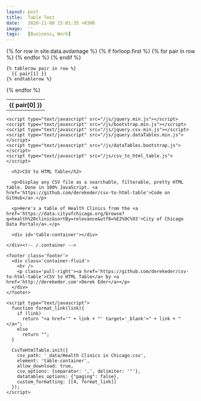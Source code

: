 ```yaml
---
layout: post
title:  Table Test
date:   2020-11-08 15:01:35 +0300
image:  ''
tags:   [Business, Work]
---
```

<table>
  {% for row in site.data.avdamage %}
    {% if forloop.first %}
    <tr>
      {% for pair in row %}
        <th>{{ pair[0] }}</th>
      {% endfor %}
    </tr>
    {% endif %}

    {% tablerow pair in row %}
      {{ pair[1] }}
    {% endtablerow %}
  {% endfor %}
</table>



    <script type="text/javascript" src="/js/jquery.min.js"></script>
    <script type="text/javascript" src="/js/bootstrap.min.js"></script>
    <script type="text/javascript" src="/js/jquery.csv.min.js"></script>
    <script type="text/javascript" src="/js/jquery.dataTables.min.js"></script>
    <script type="text/javascript" src="/js/dataTables.bootstrap.js"></script>
    <script type="text/javascript" src="/js/csv_to_html_table.js"></script>
 
<div class="container-fluid">

      <h2>CSV to HTML Table</h2>

      <p>Display any CSV file as a searchable, filterable, pretty HTML table. Done in 100% JavaScript. <a href='https://github.com/derekeder/csv-to-html-table'>Code on GitHub</a>.</p>

      <p>Here's a table of Health Clinics from the <a href='https://data.cityofchicago.org/browse?q=health%20clinic&sortBy=relevance&utf8=%E2%9C%93'>City of Chicago Data Portal</a>.</p>
      
      <div id='table-container'></div>

    </div><!-- /.container -->

    <footer class='footer'>
      <div class='container-fluid'>
        <hr />
        <p class='pull-right'><a href='https://github.com/derekeder/csv-to-html-table'>CSV to HTML Table</a> by <a href='http://derekeder.com'>Derek Eder</a></p>
      </div>
    </footer>

    <script type="text/javascript">
      function format_link(link){
        if (link)
          return "<a href='" + link + "' target='_blank'>" + link + "</a>";
        else
          return "";
      }

      CsvToHtmlTable.init({
        csv_path: '_data/Health Clinics in Chicago.csv',
        element: 'table-container', 
        allow_download: true,
        csv_options: {separator: ',', delimiter: '"'},
        datatables_options: {"paging": false},
        custom_formatting: [[4, format_link]]
      });
    </script>
